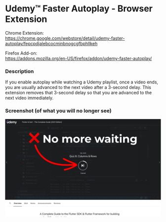# Udemy&trade; Faster Autoplay - Browser Extension

Chrome Extension:<br />
https://chrome.google.com/webstore/detail/udemy-faster-autoplay/fepcpdjalebcocminbnogcgfbphllkeh

Firefox Add-on:<br />
https://addons.mozilla.org/en-US/firefox/addon/udemy-faster-autoplay/

### Description

If you enable autoplay while watching a Udemy playlist, once a video ends, you
are usually advanced to the next video after a 3-second delay. This extension
removes that 3-second delay so that you are advanced to the next video
immediately.

### Screenshot (of what you will no longer see)

<img src="https://github.com/elliotwaite/udemy-faster-autoplay/blob/master/images/screenshot.jpg?raw=true">
